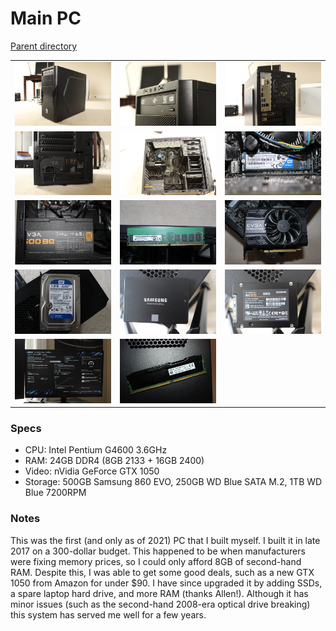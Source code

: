 # Main PC
[Parent directory](../index.md)

<table>
  <tr>
    <td><img src='IMG_5692.JPG'/></td>
    <td><img src='IMG_5694.JPG'/></td>
    <td><img src='IMG_5695.JPG'/></td>
  </tr>
  <tr>
    <td><img src='IMG_5696.JPG'/></td>
    <td><img src='IMG_5697.JPG'/></td>
    <td><img src='IMG_5702.JPG'/></td>
  </tr>
  <tr>
    <td><img src='IMG_5704.JPG'/></td>
    <td><img src='IMG_5706.JPG'/></td>
    <td><img src='IMG_5708.JPG'/></td>
  </tr>
  <tr>
    <td><img src='IMG_5711.JPG'/></td>
    <td><img src='IMG_5713.JPG'/></td>
    <td><img src='IMG_5714.JPG'/></td>
  </tr>
  <tr>
    <td><img src='IMG_5715.JPG'/></td>
	<td><img src='IMG_6928.JPG'/></td>
  </tr>
</table>

### Specs

* CPU: Intel Pentium G4600 3.6GHz
* RAM: 24GB DDR4 (8GB 2133 + 16GB 2400)
* Video: nVidia GeForce GTX 1050
* Storage: 500GB Samsung 860 EVO, 250GB WD Blue SATA M.2, 1TB WD Blue 7200RPM

### Notes
This was the first (and only as of 2021) PC that I built myself. I built it in late 2017 on a 300-dollar budget. This happened to be when manufacturers were fixing memory prices, so I could only afford 8GB of second-hand RAM. Despite this, I was able to get some good deals, such as a new GTX 1050 from Amazon for under $90. I have since upgraded it by adding SSDs, a spare laptop hard drive, and more RAM (thanks Allen!). Although it has minor issues (such as the second-hand 2008-era optical drive breaking) this system has served me well for a few years.
